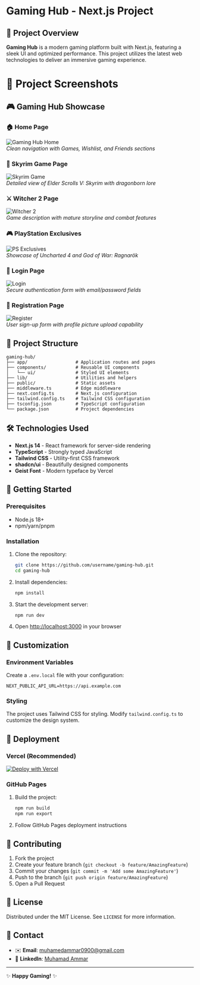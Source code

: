 # Gaming Hub - Next.js Project

## 🚀 Project Overview

**Gaming Hub** is a modern gaming platform built with Next.js, featuring a sleek UI and optimized performance. This project utilizes the latest web technologies to deliver an immersive gaming experience.
# 📸 Project Screenshots

## 🎮 Gaming Hub Showcase

### 🏠 Home Page
![Gaming Hub Home](https://github.com/user-attachments/assets/.../home-page.png)  
*Clean navigation with Games, Wishlist, and Friends sections*

### 🐉 Skyrim Game Page
![Skyrim Game](https://github.com/user-attachments/assets/.../skyrim-game.png)  
*Detailed view of Elder Scrolls V: Skyrim with dragonborn lore*

### ⚔️ Witcher 2 Page
![Witcher 2](https://github.com/user-attachments/assets/.../witcher-game.png)  
*Game description with mature storyline and combat features*

### 🎮 PlayStation Exclusives
![PS Exclusives](https://github.com/user-attachments/assets/.../playstation-exclusives.png)  
*Showcase of Uncharted 4 and God of War: Ragnarök*

### 🔐 Login Page
![Login](https://github.com/user-attachments/assets/.../login.png)  
*Secure authentication form with email/password fields*

### 📝 Registration Page
![Register](https://github.com/user-attachments/assets/.../register.png)  
*User sign-up form with profile picture upload capability*

## 📂 Project Structure

```
gaming-hub/
├── app/                  # Application routes and pages
├── components/           # Reusable UI components
│   └── ui/               # Styled UI elements
├── lib/                  # Utilities and helpers
├── public/               # Static assets
├── middleware.ts         # Edge middleware
├── next.config.ts        # Next.js configuration
├── tailwind.config.ts    # Tailwind CSS configuration
├── tsconfig.json         # TypeScript configuration
└── package.json          # Project dependencies
```

## 🛠️ Technologies Used

- **Next.js 14** - React framework for server-side rendering
- **TypeScript** - Strongly typed JavaScript
- **Tailwind CSS** - Utility-first CSS framework
- **shadcn/ui** - Beautifully designed components
- **Geist Font** - Modern typeface by Vercel

## 🏁 Getting Started

### Prerequisites
- Node.js 18+
- npm/yarn/pnpm

### Installation
1. Clone the repository:
   ```bash
   git clone https://github.com/username/gaming-hub.git
   cd gaming-hub
   ```

2. Install dependencies:
   ```bash
   npm install
   ```

3. Start the development server:
   ```bash
   npm run dev
   ```

4. Open [http://localhost:3000](http://localhost:3000) in your browser

## 🎨 Customization

### Environment Variables
Create a `.env.local` file with your configuration:

```env
NEXT_PUBLIC_API_URL=https://api.example.com
```

### Styling
The project uses Tailwind CSS for styling. Modify `tailwind.config.ts` to customize the design system.

## 🚀 Deployment

### Vercel (Recommended)
[![Deploy with Vercel](https://vercel.com/button)](https://vercel.com/new)

### GitHub Pages
1. Build the project:
   ```bash
   npm run build
   npm run export
   ```

2. Follow GitHub Pages deployment instructions

## 🤝 Contributing

1. Fork the project
2. Create your feature branch (`git checkout -b feature/AmazingFeature`)
3. Commit your changes (`git commit -m 'Add some AmazingFeature'`)
4. Push to the branch (`git push origin feature/AmazingFeature`)
5. Open a Pull Request

## 📜 License

Distributed under the MIT License. See `LICENSE` for more information.

## 📧 Contact
- ✉️ **Email**: [muhamedammar0900@gmail.com](mailto:muhamedammar0900@gmail.com)  
- 🔗 **LinkedIn**: [Muhamad Ammar](https://www.linkedin.com/in/muhamad-ammar-18b427306)

---

✨ **Happy Gaming!** ✨
